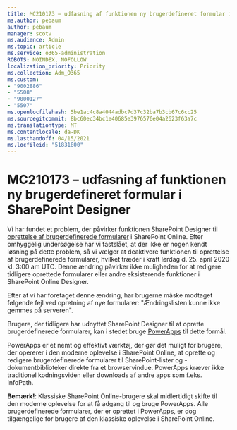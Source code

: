 ```yaml
---
title: MC210173 – udfasning af funktionen ny brugerdefineret formular i SharePoint Designer
ms.author: pebaum
author: pebaum
manager: scotv
ms.audience: Admin
ms.topic: article
ms.service: o365-administration
ROBOTS: NOINDEX, NOFOLLOW
localization_priority: Priority
ms.collection: Adm_O365
ms.custom:
- "9002886"
- "5508"
- "9000127"
- "5507"
ms.openlocfilehash: 5be1ac4c8a4044adbc7d37c32ba7b3cb67c6cc25
ms.sourcegitcommit: 8bc60ec34bc1e40685e3976576e04a2623f63a7c
ms.translationtype: MT
ms.contentlocale: da-DK
ms.lasthandoff: 04/15/2021
ms.locfileid: "51831800"
---
```

# <a name="mc210173---sharepoint-designer-new-custom-form-feature-deprecation"></a>MC210173 – udfasning af funktionen ny brugerdefineret formular i SharePoint Designer

Vi har fundet et problem, der påvirker funktionen SharePoint Designer til [oprettelse af brugerdefinerede formularer](https://support.microsoft.com/en-us/office/create-a-custom-list-form-using-sharepoint-designer-917d8fdb-ee00-4441-adb3-a94612d1d105?ui=en-us&rs=en-us&ad=us#bm2) i SharePoint Online. Efter omhyggelig undersøgelse har vi fastslået, at der ikke er nogen kendt løsning på dette problem, så vi vælger at deaktivere funktionen til oprettelse af brugerdefinerede formularer, hvilket træder i kraft lørdag d. 25. april 2020 kl. 3:00 am UTC.  Denne ændring påvirker ikke muligheden for at redigere tidligere oprettede formularer eller andre eksisterende funktioner i SharePoint Online Designer.

Efter at vi har foretaget denne ændring, har brugerne måske modtaget følgende fejl ved opretning af nye formularer: "Ændringslisten kunne ikke gemmes på serveren". 

Brugere, der tidligere har udnyttet SharePoint Designer til at oprette brugerdefinerede formularer, kan i stedet bruge [PowerApps](https://docs.microsoft.com/powerapps/maker/canvas-apps/customize-list-form) til dette formål.

PowerApps er et nemt og effektivt værktøj, der gør det muligt for brugere, der opererer i den moderne oplevelse i SharePoint Online, at oprette og redigere brugerdefinerede formularer til SharePoint-lister og -dokumentbiblioteker direkte fra et browservindue. PowerApps kræver ikke traditionel kodningsviden eller downloads af andre apps som f.eks. InfoPath.

**Bemærk!**: Klassiske SharePoint Online-brugere skal midlertidigt skifte til den moderne oplevelse for at få adgang til og bruge PowerApps. Alle brugerdefinerede formularer, der er oprettet i PowerApps, er dog tilgængelige for brugere af den klassiske oplevelse i SharePoint Online.
